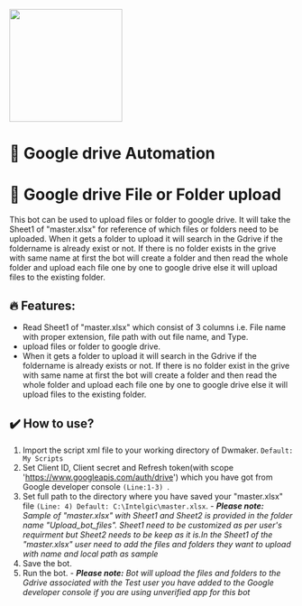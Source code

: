 [<img src="https://www.intelgic.com/static/img/intelgic.png" width="200">](https://www.intelgic.com/ "Powered By Intelgic")
  

 📧 Google drive Automation
====================================

# :sparkler: Google drive File or Folder upload
This bot can be used to upload files or folder to google drive. It will take the Sheet1 of "master.xlsx" for reference of which files or folders need to be uploaded. When it gets a folder to upload it will search in the Gdrive if the foldername is already exist or not. If there is no folder exists in the grive with same name at first the bot will create a folder and then read the whole folder and upload each file one by one to google drive else it will upload files to the existing folder.

## 🔥 Features:
- Read Sheet1 of "master.xlsx" which consist of 3 columns i.e. File name with proper extension, file path with out file name, and Type. 
- upload files or folder to google drive.
- When it gets a folder to upload it will search in the Gdrive if the foldername is already exists or not. If there is no folder exist in the grive with same name at first the bot will create a folder and then read the whole folder and upload each file one by one to google drive else it will upload files to the existing folder.
## :heavy_check_mark: How to use?
1. Import the script xml file to your working directory of Dwmaker. `Default: My Scripts`
2. Set Client ID, Client secret and Refresh token(with scope 'https://www.googleapis.com/auth/drive') which you have got from Google developer console `(Line:1-3) `.
3. Set full path to the directory where you have saved your "master.xlsx" file `(Line: 4) Default: C:\Intelgic\master.xlsx`.
        - ***Please note:*** *Sample of "master.xlsx" with Sheet1 and Sheet2 is provided in the folder name "Upload_bot_files". Sheet1 need to be customized as per user's requirment but Sheet2 needs to be keep as it is.In the Sheet1 of the "master.xlsx" user need to add the files and folders they want to upload with name and local path as sample*
4. Save the bot.
5. Run the bot.
        - ***Please note:*** *Bot will upload the files and folders to the Gdrive associated with the Test user you have added to the Google developer console if you are using unverified app for this bot*